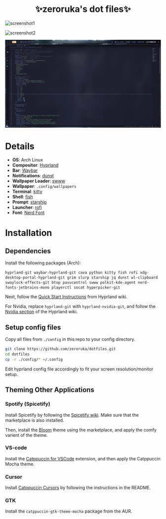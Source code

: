 <div align="center">
    <h1>✨zeroruka's dot files✨</h1>
</div>

![screenshot1](screenshots/desktop.png)

![screenshot2](screenshots/desktop2.png)

![screenshot3](screenshots/desktop3.png)

# Details

- **OS**: Arch Linux
- **Compositor**: [Hyprland](https://github.com/hyprwm/Hyprland)
- **Bar**: [Waybar](https://github.com/Alexays/Waybar)
- **Notifications**: [dunst](https://github.com/dunst-project/dunst)
- **Wallpaper Loader**: [swww](https://github.com/Horus645/swww)
- **Wallpaper**: `.config/wallpapers`
- **Terminal**: [kitty](https://github.com/kovidgoyal/kitty)
- **Shell**: [fish](https://fishshell.com/)
- **Prompt**: [starship](https://starship.rs/)
- **Launcher**: [rofi](https://github.com/davatorium/rofi)
- **Font**: [Nerd Font](https://www.nerdfonts.com/)

# Installation

## Dependencies

Install the following packages (Arch):

```
hyprland-git waybar-hyprland-git cava python kitty fish rofi xdg-desktop-portal-hyprland-git grim slurp starship jq dunst wl-clipboard swaylock-effects-git btop pavucontrol swww polkit-kde-agent nerd-fonts-jetbrains-mono playerctl socat hyperpicker-git
```

Next, follow the [Quick Start Instructions](https://wiki.hyprland.org/) from Hyprland wiki.

For Nvidia, replace `hyprland-git` with `hyprland-nvidia-git`, and follow the [Nvidia section](https://wiki.hyprland.org/Nvidia/) of the Hyprland wiki.

## Setup config files

Copy all files from `./config` in this repo to your config directory.

```bash
git clone https://github.com/zeroruka/dotfiles.git
cd dotfiles
cp -r ./config/* ~/.config
```

Edit hyprland config file accordingly to fit your screen resolution/monitor setup.

## Theming Other Applications

### Spotify (Spicetify)

Install Spicetify by following the [Spicetify wiki](https://spicetify.app/docs/getting-started/). Make sure that the marketplace is also installed.

Then, install the [Bloom](https://github.com/nimsandu/spicetify-bloom) theme using the marketplace, and apply the comfy varient of the theme.

### VS-code

Install the [Catppuccin for VSCode](https://github.com/catppuccin/vscode) extension, and then apply the Catppuccin Mocha theme.

### Cursor

Install [Catppuccin Cursors](https://github.com/catppuccin/cursors) by following the instructions in the README.

### GTK

Install the `catppuccin-gtk-theme-mocha` package from the AUR.

